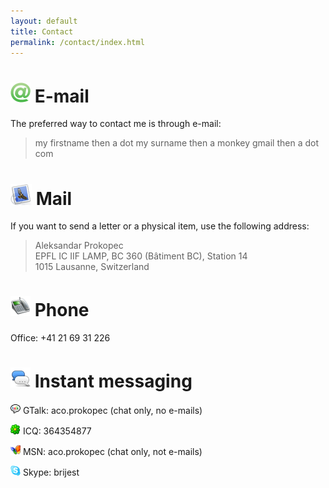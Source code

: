 ```yaml
---
layout: default
title: Contact
permalink: /contact/index.html
---
```



# ![e-mail](/resources/images/email.png) E-mail

The preferred way to contact me is through e-mail:

<blockquote style="text-align: left;">
  my firstname then a dot my surname then a monkey gmail then a dot com
</blockquote>


# ![post](/resources/images/post.png) Mail

If you want to send a letter or a physical item, use the following address:


<blockquote style="text-align: left;">
  Aleksandar Prokopec
  <br/>
  EPFL IC IIF LAMP, BC 360 (Bâtiment BC), Station 14
  <br/>
  1015 Lausanne, Switzerland
</blockquote>


# ![phone](/resources/images/phone.png) Phone

Office: +41 21 69 31 226


# ![im](/resources/images/im.png) Instant messaging

![gtalk](/resources/images/gtalk.png) GTalk: aco.prokopec (chat only, no e-mails)

![icqim](/resources/images/icq.png) ICQ: 364354877

![msnim](/resources/images/msn.png) MSN: aco.prokopec (chat only, not e-mails)

![skype](/resources/images/skype.png) Skype: brijest





